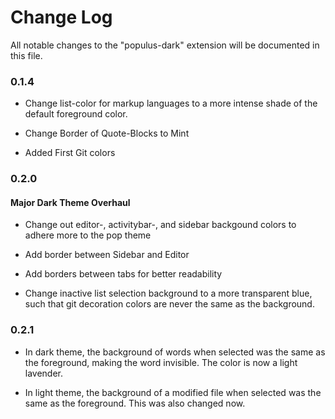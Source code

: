 # Change Log

All notable changes to the "populus-dark" extension will be documented in this file.

### 0.1.4
- Change list-color for markup languages to a more intense shade of the default foreground color.

- Change Border of Quote-Blocks to Mint

- Added First Git colors

### 0.2.0

#### Major Dark Theme Overhaul

- Change out editor-, activitybar-, and sidebar backgound colors to adhere more to 
  the pop theme

- Add border between Sidebar and Editor

- Add borders between tabs for better readability

- Change inactive list selection background to a more transparent blue, such that 
  git decoration colors are never the same as the background.

### 0.2.1

- In dark theme, the background of words when selected was the same as the foreground, making the word invisible. The color is now a light lavender.

- In light theme, the background of a modified file when selected was the same as the foreground. This was also changed now.
